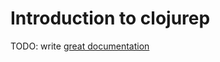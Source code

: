 # Introduction to clojurep

TODO: write [great documentation](http://jacobian.org/writing/what-to-write/)
